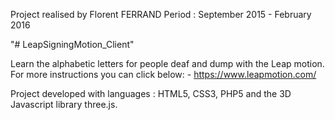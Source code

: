 Project realised by Florent FERRAND
Period : September 2015 - February 2016

"# LeapSigningMotion_Client" 

Learn the alphabetic letters for people deaf and dump with the Leap motion.
For more instructions you can click below:
    - https://www.leapmotion.com/

Project developed with languages : HTML5, CSS3, PHP5 and the 3D Javascript library three.js.
